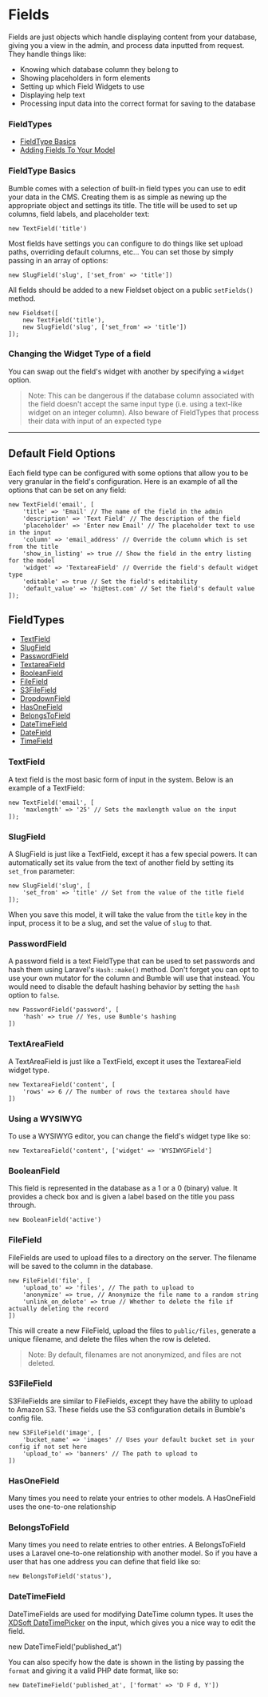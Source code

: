 # Fields

Fields are just objects which handle displaying content from your database, giving you a view in the admin, and process data inputted from request. They handle things like:

* Knowing which database column they belong to
* Showing placeholders in form elements
* Setting up which Field Widgets to use
* Displaying help text
* Processing input data into the correct format for saving to the database

### FieldTypes

- [FieldType Basics](#fieldtype-basics)
- [Adding Fields To Your Model](#adding-fields)

<a name="fieldtype-basics"></a>
### FieldType Basics

Bumble comes with a selection of built-in field types you can use to edit your data in the CMS. Creating them is as simple as newing up the appropriate object and settings its title. The title will be used to set up columns, field labels, and placeholder text:

    new TextField('title')

Most fields have settings you can configure to do things like set upload paths, overriding default columns, etc... You can set those by simply passing in an array of options:

    new SlugField('slug', ['set_from' => 'title'])

All fields should be added to a new Fieldset object on a public `setFields()` method.

    new Fieldset([
        new TextField('title'),
        new SlugField('slug', ['set_from' => 'title'])
    ]);

### Changing the Widget Type of a field

You can swap out the field's widget with another by specifying a `widget` option.

> Note: This can be dangerous if the database column associated with the field doesn't accept the same input type (i.e. using a text-like widget on an integer column). Also beware of FieldTypes that process their data with input of an expected type

___

## Default Field Options

Each field type can be configured with some options that allow you to be very granular in the field's configuration. Here is an example of all the options that can be set on any field:

    new TextField('email', [
        'title' => 'Email' // The name of the field in the admin
        'description' => 'Text Field' // The description of the field
        'placeholder' => 'Enter new Email' // The placeholder text to use in the input
        'column' => 'email_address' // Override the column which is set from the title
        'show_in_listing' => true // Show the field in the entry listing for the model
        'widget' => 'TextareaField' // Override the field's default widget type
        'editable' => true // Set the field's editability
        'default_value' => 'hi@test.com' // Set the field's default value
    ]);

## FieldTypes

- [TextField](#textfield)
- [SlugField](#slugfield)
- [PasswordField](#passwordfield)
- [TextareaField](#textareafield)
- [BooleanField](#booleanfield)
- [FileField](#filefield)
- [S3FileField](#s3filefield)
- [DropdownField](#dropdownField)
- [HasOneField](#hasonefield)
- [BelongsToField](#belongstofield)
- [DateTimeField](#datetimefield)
- [DateField](#datefield)
- [TimeField](#timefield)

<a name="textfield"></a>
### TextField

A text field is the most basic form of input in the system. Below is an example of a TextField:

    new TextField('email', [
        'maxlength' => '25' // Sets the maxlength value on the input
    ]);

<a name="slugfield"></a>
### SlugField

A SlugField is just like a TextField, except it has a few special powers. It can automatically set its value from the text of another field by setting its `set_from` parameter:

    new SlugField('slug', [
        'set_from' => 'title' // Set from the value of the title field
    ]);

When you save this model, it will take the value from the `title` key in the input, process it to be a slug, and set the value of `slug` to that.

<a name="passwordfield"></a>
### PasswordField

A password field is a text FieldType that can be used to set passwords and hash them using Laravel's ```Hash::make()``` method. Don't forget you can opt to use your own mutator for the column and Bumble will use that instead. You would need to disable the default hashing behavior by setting the ```hash``` option to ```false```.

    new PasswordField('password', [
        'hash' => true // Yes, use Bumble's hashing
    ])

<a name="textareafield"></a>
### TextAreaField

A TextAreaField is just like a TextField, except it uses the TextareaField widget type.

    new TextareaField('content', [
        'rows' => 6 // The number of rows the textarea should have
    ])

### Using a WYSIWYG
To use a WYSIWYG editor, you can change the field's widget type like so:

    new TextareaField('content', ['widget' => 'WYSIWYGField']

<a name="booleanfield"></a>
### BooleanField

This field is represented in the database as a 1 or a 0 (binary) value. It provides a check box and is given a label based on the title you pass through.

    new BooleanField('active')

<a name="filefield"></a>
### FileField

FileFields are used to upload files to a directory on the server. The filename will be saved to the column in the database.

    new FileField('file', [
        'upload_to' => 'files', // The path to upload to
        'anonymize' => true, // Anonymize the file name to a random string
        'unlink_on_delete' => true // Whether to delete the file if actually deleting the record
    ])

This will create a new FileField, upload the files to ```public/files```, generate a unique filename, and delete the files when the row is deleted.

> Note: By default, filenames are not anonymized, and files are not deleted.

<a name="s3filefield"></a>
### S3FileField

S3FileFields are similar to FileFields, except they have the ability to upload to Amazon S3. These fields use the S3 configuration details in Bumble's config file.

    new S3FileField('image', [
        'bucket_name' => 'images' // Uses your default bucket set in your config if not set here
        'upload_to' => 'banners' // The path to upload to
    ])

<a name="hasonefield"></a>
### HasOneField

Many times you need to relate your entries to other models. A HasOneField uses the one-to-one relationship

<a name="belongstofield"></a>
### BelongsToField

Many times you need to relate entries to other entries. A BelongsToField uses a Laravel one-to-one relationship with another model. So if you have a user that has one address you can define that field like so:

    new BelongsToField('status'),

<a name="datetimefield"></a>
### DateTimeField

DateTimeFields are used for modifying DateTime column types. It uses the [XDSoft DateTimePicker](http://xdsoft.net/jqplugins/datetimepicker/) on the input, which gives you a nice way to edit the field.

new DateTimeField('published_at')

You can also specify how the date is shown in the listing by passing the ```format``` and giving it a valid PHP date format, like so:

    new DateTimeField('published_at', ['format' => 'D F d, Y'])